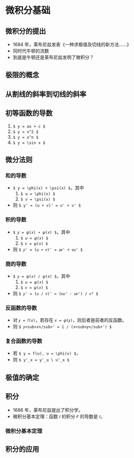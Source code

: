 # 微积分基础

		
## 微积分的提出

- 1684 年，莱布尼兹发表《一种求极值及切线的新方法……》
- 同时代牛顿的流数
- 到底是牛顿还是莱布尼兹发明了微积分？

		
## 极限的概念

		
## 从割线的斜率到切线的斜率

		
## 初等函数的导数

1. `$ y = ax + c $`
1. `$ y = x^2 $`
1. `$ y = x^n $`
1. `$ y = \sin x $`

		
## 微分法则

	
### 和的导数

- `$ y = \phi(x) + \psi(x) $`，其中
   1. `$ u = \phi(x) $`
   1. `$ v = \psi(x) $`
- 则 `$ y' = (u + v)' = u' + v' $`

	
### 积的导数

- `$ 𝑦 = 𝜑(𝑥) ∙ 𝜓(𝑥) $`，其中
   1. `$ 𝑢 = 𝜑(𝑥) $`
   1. `$ 𝑣 = 𝜓(𝑥) $`
- 则 `$ 𝑦' = (𝑢 ∙ 𝑣)' = 𝑢𝑣' + 𝑣𝑢' $`

	
### 商的导数

- `$ 𝑦 = 𝜑(𝑥) ∕ 𝜓(𝑥) $`，其中
   1. `$ 𝑢 = 𝜑(𝑥) $`
   1. `$ 𝑣 = 𝜓(𝑥) $`
- 则 `$ 𝑦' = (𝑢 ∕ 𝑣)' = (𝑣𝑢' - 𝑢𝑣') / 𝑣² $`

	
### 反函数的导数

- 对 `𝑦 = 𝑓(𝑥)`，若存在 `𝑥 = 𝜑(𝑦)`，则后者是前者的反函数。
- 则 `$ 𝑦<sub>𝑥</sub>' = 1 / (𝑥<sub>𝑦</sub>') $`

	
### 复合函数的导数

- 若 `$ y = f(u), u = \phi(x) $`，
- 则 `$ y'_x = y'_u \ u'_x $`

		
## 极值的确定

		
## 积分

- 1686 年，莱布尼兹提出了积分学。
- 微积分基本定理：函数 `𝑓` 的积分 `𝐹` 的导数是 `𝑓`。

	
### 微积分基本定理

		
## 积分的应用

